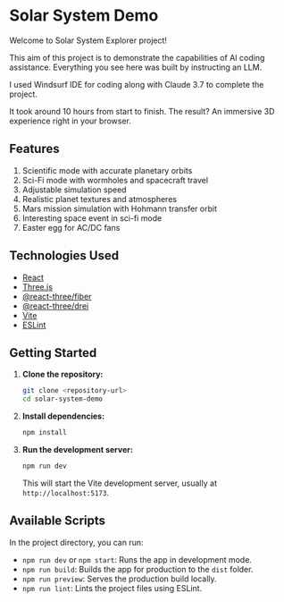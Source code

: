 # Solar System Demo

Welcome to Solar System Explorer project!

This aim of this project is to demonstrate the capabilities of AI coding assistance. Everything you see here was built by instructing an LLM.

I used Windsurf IDE for coding along with Claude 3.7 to complete the project.

It took around 10 hours from start to finish. The result? An immersive 3D experience right in your browser.

## Features
1. Scientific mode with accurate planetary orbits
2. Sci-Fi mode with wormholes and spacecraft travel
3. Adjustable simulation speed
4. Realistic planet textures and atmospheres
5. Mars mission simulation with Hohmann transfer orbit
6. Interesting space event in sci-fi mode
7. Easter egg for AC/DC fans

## Technologies Used

*   [React](https://reactjs.org/)
*   [Three.js](https://threejs.org/)
*   [@react-three/fiber](https://github.com/pmndrs/react-three-fiber)
*   [@react-three/drei](https://github.com/pmndrs/drei)
*   [Vite](https://vitejs.dev/)
*   [ESLint](https://eslint.org/)

## Getting Started

1.  **Clone the repository:**
    ```bash
    git clone <repository-url>
    cd solar-system-demo
    ```

2.  **Install dependencies:**
    ```bash
    npm install
    ```

3.  **Run the development server:**
    ```bash
    npm run dev
    ```
    This will start the Vite development server, usually at `http://localhost:5173`.

## Available Scripts

In the project directory, you can run:

*   `npm run dev` or `npm start`: Runs the app in development mode.
*   `npm run build`: Builds the app for production to the `dist` folder.
*   `npm run preview`: Serves the production build locally.
*   `npm run lint`: Lints the project files using ESLint.

